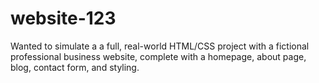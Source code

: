 # website-123
Wanted to simulate a a full, real-world HTML/CSS project with a fictional professional business website, complete with a homepage, about page, blog, contact form, and styling.
